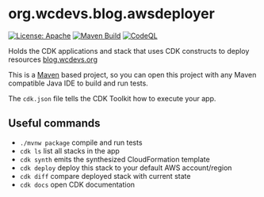 # org.wcdevs.blog.awsdeployer

[![License: Apache](https://img.shields.io/badge/License-Apache%202.0-blue)](https://opensource.org/licenses/Apache-2.0) [![Maven Build](https://github.com/lealceldeiro/org.wcdevs.blog.awsdeployer/actions/workflows/maven.yml/badge.svg)](https://github.com/lealceldeiro/org.wcdevs.blog.awsdeployer/actions/workflows/maven.yml) [![CodeQL](https://github.com/lealceldeiro/org.wcdevs.blog.awsdeployer/actions/workflows/codeql-analysis.yml/badge.svg)](https://github.com/lealceldeiro/org.wcdevs.blog.awsdeployer/actions/workflows/codeql-analysis.yml)

Holds the CDK applications and stack that uses CDK constructs to deploy resources [blog.wcdevs.org](https://blog.wcdevs.org)

This is a [Maven](https://maven.apache.org/) based project, so you can open this project with any Maven compatible Java
IDE to build and run tests.

The `cdk.json` file tells the CDK Toolkit how to execute your app.

## Useful commands

* `./mvnw package`     compile and run tests
* `cdk ls`          list all stacks in the app
* `cdk synth`       emits the synthesized CloudFormation template
* `cdk deploy`      deploy this stack to your default AWS account/region
* `cdk diff`        compare deployed stack with current state
* `cdk docs`        open CDK documentation
